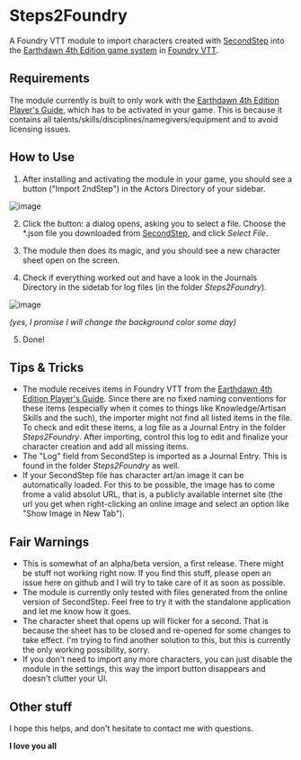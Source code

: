 # Steps2Foundry
A Foundry VTT module to import characters created with [SecondStep](www.secondstep.dk/Steps/) into the [Earthdawn 4th Edition game system](https://foundryvtt.com/packages/earthdawn4e) in [Foundry VTT](https://foundryvtt.com/).


## Requirements
The module currently is built to only work with the [Earthdawn 4th Edition Player's Guide](https://foundryvtt.com/packages/earthdawn-pg-compendium), which has to be activated in your game. This is because it contains all talents/skills/disciplines/namegivers/equipment and to avoid licensing issues.


## How to Use
1. After installing and activating the module in your game, you should see a button ("Import 2ndStep") in the Actors Directory of your sidebar. 

![image](https://user-images.githubusercontent.com/15212005/128745517-5a626f95-60ff-46f7-bf16-eb7727ec0aec.png)

2. Click the button: a dialog opens, asking you to select a file. Choose the \*.json file you downloaded from [SecondStep](www.secondstep.dk/Steps/), and click _Select File_.

3. The module then does its magic, and you should see a new character sheet open on the screen.

4. Check if everything worked out and have a look in the Journals Directory in the sidetab for log files (in the folder _Steps2Foundry_).

![image](https://user-images.githubusercontent.com/15212005/128746862-b18ca2e0-c06a-4b44-a007-5bdcb377b018.png)

_(yes, I promise I will change the background color some day)_

5. Done!
 

## Tips & Tricks
- The module receives items in Foundry VTT from the [Earthdawn 4th Edition Player's Guide](https://foundryvtt.com/packages/earthdawn-pg-compendium). Since there are no fixed naming conventions for these items (especially when it comes to things like Knowledge/Artisan Skills and the such), the importer might not find all listed items in the file. To check and edit these items, a log file as a Journal Entry in the folder _Steps2Foundry_. After importing, control this log to edit and finalize your character creation and add all missing items.
- The "Log" field from SecondStep is imported as a Journal Entry. This is found in the folder _Steps2Foundry_ as well.
- If your SecondStep file has character art/an image it can be automatically loaded. For this to be possible, the image has to come frome a valid absolut URL, that is, a publicly available internet site (the url you get when right-clicking an online image and select an option like "Show Image in New Tab").


## Fair Warnings
- This is somewhat of an alpha/beta version, a first release. There might be stuff not working right now. If you find this stuff, please open an issue here on github and I will try to take care of it as soon as possible.
- The module is currently only tested with files generated from the online version of SecondStep. Feel free to try it with the standalone application and let me know how it goes.
- The character sheet that opens up will flicker for a second. That is because the sheet has to be closed and re-opened for some changes to take effect. I'm trying to find another solution to this, but this is currently the only working possibility, sorry.
- If you don't need to import any more characters, you can just disable the module in the settings, this way the import button disappears and doesn't clutter your UI.


## Other stuff
I hope this helps, and don't hesitate to contact me with questions.

**I love you all**
